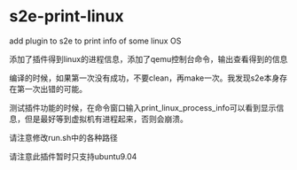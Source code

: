 s2e-print-linux
===============

add plugin to s2e to print info of some linux OS

添加了插件得到linux的进程信息，添加了qemu控制台命令，输出查看得到的信息


编译的时候，如果第一次没有成功，不要clean，再make一次。我发现s2e本身存在第一次出错的可能。

测试插件功能的时候，在命令窗口输入print_linux_process_info可以看到显示信息，但是最好等到虚拟机有进程起来，否则会崩溃。

请注意修改run.sh中的各种路径

请注意此插件暂时只支持ubuntu9.04
